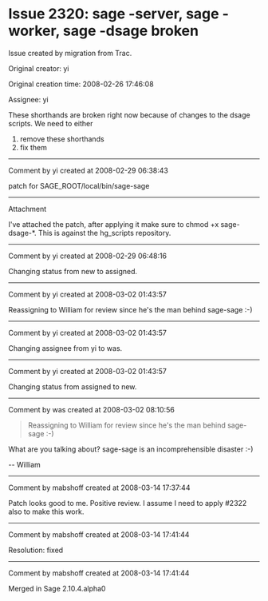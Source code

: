 # Issue 2320: sage -server, sage -worker, sage -dsage broken

Issue created by migration from Trac.

Original creator: yi

Original creation time: 2008-02-26 17:46:08

Assignee: yi

These shorthands are broken right now because of changes to the dsage scripts. We need to either 

1) remove these shorthands
2) fix them




---

Comment by yi created at 2008-02-29 06:38:43

patch for SAGE_ROOT/local/bin/sage-sage


---

Attachment

I've attached the patch, after applying it make sure to chmod +x sage-dsage-*. This is against the hg_scripts repository.


---

Comment by yi created at 2008-02-29 06:48:16

Changing status from new to assigned.


---

Comment by yi created at 2008-03-02 01:43:57

Reassigning to William for review since he's the man behind sage-sage :-)


---

Comment by yi created at 2008-03-02 01:43:57

Changing assignee from yi to was.


---

Comment by yi created at 2008-03-02 01:43:57

Changing status from assigned to new.


---

Comment by was created at 2008-03-02 08:10:56

> Reassigning to William for review since he's the man behind sage-sage :-)

What are you talking about?  sage-sage is an incomprehensible disaster :-)

 -- William


---

Comment by mabshoff created at 2008-03-14 17:37:44

Patch looks good to me. Positive review. I assume I need to apply #2322 also to make this work.


---

Comment by mabshoff created at 2008-03-14 17:41:44

Resolution: fixed


---

Comment by mabshoff created at 2008-03-14 17:41:44

Merged in Sage 2.10.4.alpha0
